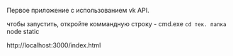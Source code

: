 Первое приложение с использованием vk API. 

чтобы запустить, откройте коммандную строку - cmd.exe
`cd тек. папка
`node static

http://localhost:3000/index.html